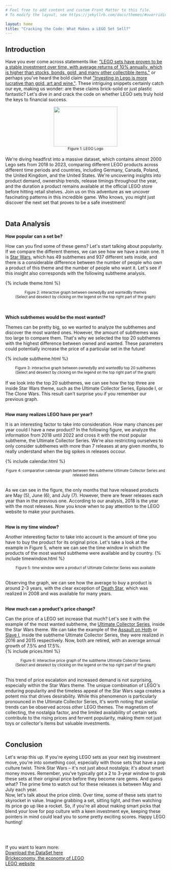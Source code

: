 ```yaml
---
# Feel free to add content and custom Front Matter to this file.
# To modify the layout, see https://jekyllrb.com/docs/themes/#overriding-theme-defaults

layout: home
title: "Cracking the Code: What Makes a LEGO Set Sell?"
---
```


## Introduction

Have you ever come across statements like: ["LEGO sets have proven to be a stable investment over time, with average returns of 10% annually, which is higher than stocks, bonds, gold, and many other collectible items."](https://www.nerdcube.eu/guides/investing-in-lego/#:~:text=some%20extra%20cash.-,LEGO%20sets%20have%20proven%20to%20be%20a%20stable%20investment%20over,passion%20and%20collecting%20for%20profit) or perhaps you've heard the bold claim that ["Investing in Lego is more lucrative than gold, art and wine."](https://www.theguardian.com/lifeandstyle/2021/dec/10/investing-in-lego-more-lucrative-than-gold-study-suggests). These intriguing snippets certainly catch our eye, making us wonder: are these claims brick-solid or just plastic fantastic? Let's dive in and crack the code on whether LEGO sets truly hold the keys to financial success.

<!-- ![Alt text](https://www.logodesignlove.com/wp-content/uploads/2017/07/lego-logo-13.jpg) -->
<div style="text-align:center">
    <img src="https://logos-world.net/wp-content/uploads/2020/09/LEGO-Logo.png" width="200" height="125">
</div>
<center><small>Figure 1: LEGO Logo</small></center>
<br>
We're diving headfirst into a massive dataset, which contains almost 2000 Lego sets from 2018 to 2023, comparing different LEGO products across different time periods and countries, including Germany, Canada, Poland, the United Kingdom, and the United States. We're uncovering insights into product demand, ownership trends, release timings throughout the year, and the duration a product remains available at the official LEGO store before hitting retail shelves. Join us on this adventure as we uncover fascinating patterns in this incredible game. Who knows, you might just discover the next set that proves to be a safe investment!
<br>
<br>

## Data Analysis

**How popular can a set be?**

How can you find some of these gems? Let's start talking about popularity. If we compare the different themes, we can see how we have a main one. It is [Star Wars](https://www.brickeconomy.com/sets/theme/star-wars), which has 49 subthemes and 937 different sets inside, and there is a considerable difference between the number of people who own a product of this theme and the number of people who want it. Let's see if this insight also corresponds with the following subtheme analysis.

{% include theme.html %}

<center><small>Figure 2: interactive graph between ownedyBy and wantedBy themes <br>
(Select and deselect by clicking on the legend on the top right part of the graph)
</small></center>
<br>
<br>

**Which subthemes would be the most wanted?**

Themes can be pretty big, so we wanted to analyze the subthemes and discover the most wanted ones. However, the amount of subthemes was too large to compare them. That's why we selected the top 20 subthemes with the highest difference between owned and wanted. These parameters could potentially increase the price of a particular set in the future!

 <!-- https://github.com/MarcusGalea/MarcusGalea.github.io/tree/master/subtheme.html -->

{% include subtheme.html %}

<center><small>Figure 3: interactive graph between ownedyBy and wantedBy top 20 subthemes <br>
(Select and deselect by clicking on the legend on the top right part of the graph)
</small></center>
<br>
If we look into the top 20 subthemes, we can see how the top three are inside Star Wars theme, such as the Ultimate Collector Series, Episode I, or The Clone Wars. This result can't surprise you if you remember our previous graph.
<br>
<br>

**How many realizes LEGO have per year?**

It is an interesting factor to take into consideration. How many chances per year could I have a new product? In the following figure, we analyze the information from 2018 until 2022 and cross it with the most popular subtheme, the Ultimate Collector Series. We're also restricting ourselves to only consider subthemes with more than 7 releases at any given months, to really understand when the big spikes in releases occour.

{% include calendar.html %}

<center><small>Figure 4: comparative calendar graph between the subtheme Ultimate Collector Series and released dates </small></center>
<br>

As we can see in the figure, the only months that have released products are May (5), June (6), and July (7). However, there are fewer releases each year than in the previous one. According to our analysis, 2018 is the year with the most releases. Now you know when to pay attention to the LEGO website to make your purchases.
<br>
<br>

**How is my time window?**

Another interesting factor to take into account is the amount of time you have to buy the product for its original price. Let's take a look at the example in Figure 5, where we can see the time window in which the products of the most wanted subtheme were available and by country.
{% include timewindow.html %}

<center><small>Figure 5: time window were a product of Ultimate Collector Series was available</small></center>
<br>

Observing the graph, we can see how the average to buy a product is around 2-3 years, with the clear exception of [Death Star](https://www.brickeconomy.com/set/10188-1/lego-star-wars-death-star), which was realized in 2008 and was available for many years.
<br>
<br>

**How much can a product's price change?**

Can the price of a LEGO set increase that much? Let's see it with the example of the most wanted subtheme, the [Ultimate Collector Series](https://www.brickeconomy.com/sets/theme/star-wars/subtheme/ultimate-collector-series), inside the Star Wars theme. We can take the example of the [Assault on Hoth](https://www.brickeconomy.com/set/75098-1/lego-star-wars-assault-on-hoth) or [Slave I](https://www.brickeconomy.com/set/75060-1/lego-star-wars-slave-i), inside the subtheme Ultimate Collector Series, they were realized in 2016 and 2015 respectively. Now, both are retired, with an average annual growth of 7.5% and 17.5%.
<br>
{% include prices.html %}

<center><small>Figure 6: interactive price graph of the subtheme Ultimate Collector Series<br>
(Select and deselect by clicking on the legend on the top right part of the graph)
</small></center>
<br>

This trend of price escalation and increased demand is not surprising, especially within the Star Wars theme. The unique combination of LEGO's enduring popularity and the timeless appeal of the Star Wars saga creates a potent mix that drives desirability. While this phenomenon is particularly pronounced in the Ultimate Collector Series, it's worth noting that similar trends can be observed across other LEGO themes. The magnetism of collecting, the nostalgia factor, and the limited availability of certain sets contribute to the rising prices and fervent popularity, making them not just toys or collector's items but valuable investments.
<br>
<br>

## Conclusion

Let's wrap this up. If you're eyeing LEGO sets as your next big investment move, you're into something cool, especially with those sets that have a pop culture twist. Think Star Wars – it's not just about nostalgia; it's about smart money moves. Remember, you've typically got a 2 to 3-year window to grab these sets at their original price before they become rare gems. And guess what? The prime time to watch out for these releases is between May and July each year. <br>
Now, let's talk about the price climb. Over time, some of these sets start to skyrocket in value. Imagine grabbing a set, sitting tight, and then watching its price go up like a rocket. So, if you're all about making smart picks that blend your love for pop culture with a keen investment eye, keeping these pointers in mind could lead you to some pretty exciting scores. Happy LEGO hunting!

<br>
<br>

If you want to learn more: <br>
[Download the DataSet here](https://mostwiedzy.pl/en/open-research-data/data-on-lego-sets-release-dates-and-retail-prices-combined-with-aftermarket-transaction-prices-betwe,10210741381038465-0) <br>
[Brickeconomy, the economy of LEGO](https://www.brickeconomy.com/) <br>
[LEGO website](https://www.lego.com/da-dk)
<br>
